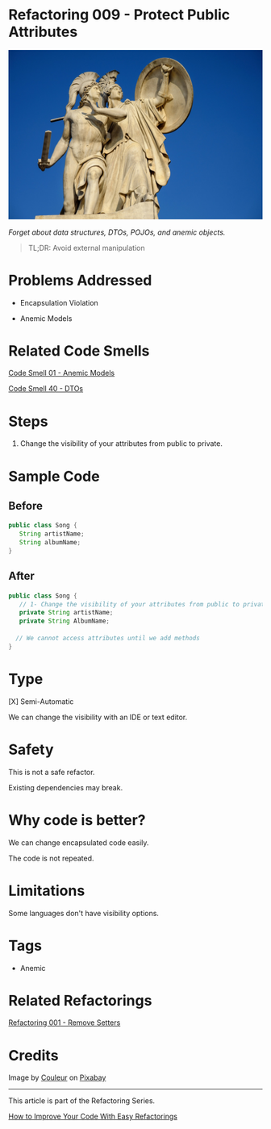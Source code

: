 # Refactoring 009 - Protect Public Attributes
            
![Refactoring 009 - Protect Public Attributes](Refactoring%20009%20-%20Protect%20Public%20Attributes.jpg)

*Forget about data structures, DTOs, POJOs, and anemic objects.*

> TL;DR: Avoid external manipulation

# Problems Addressed

- Encapsulation Violation

- Anemic Models

# Related Code Smells

[Code Smell 01 - Anemic Models](https://github.com/mcsee/Software-Design-Articles/tree/main/Articles/Code%20Smells/Code%20Smell%2001%20-%20Anemic%20Models/readme.md)

[Code Smell 40 - DTOs](https://github.com/mcsee/Software-Design-Articles/tree/main/Articles/Code%20Smells/Code%20Smell%2040%20-%20DTOs/readme.md)

# Steps

1. Change the visibility of your attributes from public to private.

# Sample Code

## Before

[Gist Url]: # (https://gist.github.com/mcsee/803a3400fe6b241417de5abd17b89606)

```java
public class Song {
   String artistName;
   String albumName;
}
```

## After

[Gist Url]: # (https://gist.github.com/mcsee/bfefa85761d0030892bcbdd438ca7f59)

```java
public class Song {
   // 1- Change the visibility of your attributes from public to private
   private String artistName;
   private String AlbumName;
  
  // We cannot access attributes until we add methods
}
```

# Type

[X] Semi-Automatic

We can change the visibility with an IDE or text editor.

# Safety

This is not a safe refactor.

Existing dependencies may break.

# Why code is better?

We can change encapsulated code easily.

The code is not repeated.

# Limitations

Some languages don't have visibility options.

# Tags

- Anemic

# Related Refactorings

[Refactoring 001 - Remove Setters](https://github.com/mcsee/Software-Design-Articles/tree/main/Articles/Refactorings/Refactoring%20001%20-%20Remove%20Setters/readme.md)

# Credits

Image by [Couleur](https://pixabay.com/users/couleur-1195798/) on [Pixabay](https://pixabay.com/)

* * * 

This article is part of the Refactoring Series.

[How to Improve Your Code With Easy Refactorings](https://github.com/mcsee/Software-Design-Articles/tree/main/Articles/Refactorings/How%20to%20Improve%20your%20Code%20With%20Easy%20Refactorings/readme.md)